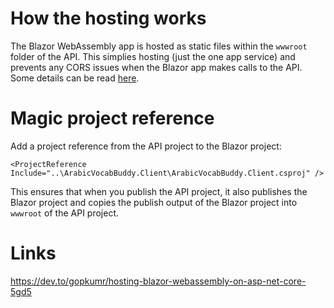 # How the hosting works
The Blazor WebAssembly app is hosted as static files within the `wwwroot` folder of the API. This simplies hosting (just the one app service) and prevents any CORS issues when the Blazor app makes calls to the API. Some details can be read [here](https://dev.to/gopkumr/hosting-blazor-webassembly-on-asp-net-core-5gd5).

# Magic project reference
Add a project reference from the API project to the Blazor project:
```
<ProjectReference Include="..\ArabicVocabBuddy.Client\ArabicVocabBuddy.Client.csproj" />
```
This ensures that when you publish the API project, it also publishes the Blazor project and copies the publish output of the Blazor project into `wwwroot` of the API project.

# Links
https://dev.to/gopkumr/hosting-blazor-webassembly-on-asp-net-core-5gd5


